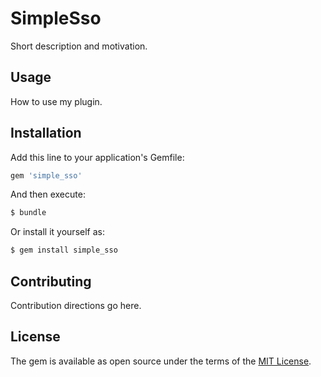 # SimpleSso
Short description and motivation.

## Usage
How to use my plugin.

## Installation
Add this line to your application's Gemfile:

```ruby
gem 'simple_sso'
```

And then execute:
```bash
$ bundle
```

Or install it yourself as:
```bash
$ gem install simple_sso
```

## Contributing
Contribution directions go here.

## License
The gem is available as open source under the terms of the [MIT License](http://opensource.org/licenses/MIT).
